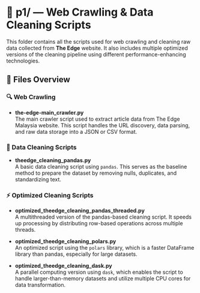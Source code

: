 
# 📁 p1/ — Web Crawling & Data Cleaning Scripts

This folder contains all the scripts used for web crawling and cleaning raw data collected from **The Edge** website. It also includes multiple optimized versions of the cleaning pipeline using different performance-enhancing technologies.

## 📄 Files Overview
### 🔍 Web Crawling
- **the-edge-main_crawler.py**  
  The main crawler script used to extract article data from The Edge Malaysia website. This script handles the URL discovery, data parsing, and raw data storage into a JSON or CSV format.

### 🧹 Data Cleaning Scripts
- **theedge_cleaning_pandas.py**  
  A basic data cleaning script using `pandas`. This serves as the baseline method to prepare the dataset by removing nulls, duplicates, and standardizing text.

### ⚡ Optimized Cleaning Scripts
- **optimized_theedge_cleaning_pandas_threaded.py**  
  A multithreaded version of the pandas-based cleaning script. It speeds up processing by distributing row-based operations across multiple threads.

- **optimized_theedge_cleaning_polars.py**  
  An optimized script using the `polars` library, which is a faster DataFrame library than pandas, especially for large datasets.

- **optimized_theedge_cleaning_dask.py**  
  A parallel computing version using `dask`, which enables the script to handle larger-than-memory datasets and utilize multiple CPU cores for data transformation.


